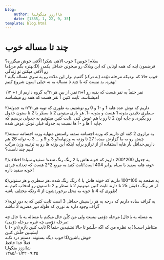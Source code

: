 ```yaml
---
blog:
    author: شااززز منگولیا
    date: [1385, 1, 22, 9, 35]
template: blog.html
---
```

# چند تا مساله خوب

<div class="cnt">
سلام! خوبین؟ خوب الاهی شکر! الّافی خوش میگزره؟<br/>ما(بهتره بگم من:D) فرضمون اینه که همه  اونایی که این وبلاگ رو میخونن حداقل یکمی رو الّافی میکنن تو زندگی<br/>خوب حالا که نزدیکه مرحله دوّمه (به درک) گفتیم بزار این مدّت رو یه سری مساله بگیم ! بهتره. بد نیست که با چند تا مساله یه نه خیلی اسون شروع کنیم!<br/><br/>۱)یه گروه داریم از  ۱+ ۲*n نفر. از بین هر n+1 نفر حتماً یه نفر هست که بقیه رو میشناسه. ثابت کنین 1 نفر هست که همه رو میشناسه!<br/><br/>۲)یه جدوله n*n داریم که توش عدد هایه 1 و -1 و 0 رو نوشتیم. به طوری که تویه هر سطری دقیقن یدونه 1 هست و یدونه -1. هر باری میتونی 2 تا سطر یا 2 تا ستون جدول رو بگیری و جایه اون 2 تا رو با هم عوض کنی .ثابت کنین میتونیم به جدولی برسیم که جایه 1 ها و -1 ها نسبت به جدوله قبلی توش عوض شده.<br/><br/>۳)یه ترازوی 2 کفه ای داریم که وزنه اجسامه سمته راستش منهایه وزنه اجسامه سمته چپش رو به ما گزارش میده! 27 تا وزنه به وزنهایه1و 3 و 9 و ... 3 به توانه 26 هم داریم.حداقل بار هایه استفاده از از ترازو برایه اینکه این وزنه ها رو به ترتیبه وزن مرتّب کنیم چند تاست؟<br/><br/>۴)یه جدول 200*200 داریم که خونه هاش با 2 رنگ رنگ شده! سفیدو سیاه! اختلاف خونه هایه سفید با سیاه برابر 404 است!ثابت کنید یه مربع 2*2 هست که تعداده فردی خونه سفید داره!<br/><br/>۵)یه صفحه یه 100*100 داریم که خونه هاش با 4 رنگ رنگ شده .هر سطری و هر ستونی از هر رنگ دقیقن 25 تا داره. ثابت کنین میتونیم 2 تا سطر و 2 تا ستون رو انتخاب کنیم به طوری که 4 تا خونه یه محل برخوردشون از 4 رنگه مختلف باشه!<br/><br/>۶)یه گراف ساده داریم که درجه یه هر راسیش حداقل 3 است ثابت کنین که یه دور تویه گراف وجود داره به توری که طوله دور مضربه 3 نباشه<br/><br/>یه مسله یه باحال( مرحله دوّمی نیست ولی من کلّن حال میکنم با مساله یه با حال چه مرحله دوّمی چه غیره مرحله دوّمی):<br/>ثابت کنین بازه (۱و ۰) با R متناظر است!( به نظره من که اگه حلّشو تا حالا نشنیدین حتماً بشینین حلّش کنین!<br/>خوب دیگه بستونه. دستم درد نکنه!:Dخوش باشین<br/>فعلاً خدا خافظ
</div>

<div class="blog-info">
    <div class="blog-author">شااززز منگولیا</div>
    <div class="blog-date">۱۳۸۵/۰۱/۲۲ ۰۹:۳۵</div>
</div>

